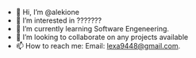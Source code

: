 - 👋 Hi, I’m @alekione
- 👀 I’m interested in ???????
- 🌱 I’m currently learning Software Engeneering.
- 💞️ I’m looking to collaborate on any projects available
- 📫 How to reach me: Email: lexa9448@gmail.com.

<!---
alekione/alekione is a ✨ special ✨ repository because its `README.md` (this file) appears on your GitHub profile.
You can click the Preview link to take a look at your changes.
--->
